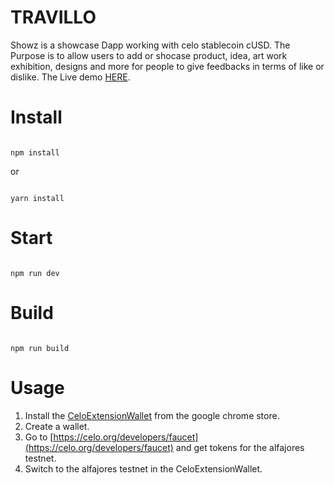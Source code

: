# TRAVILLO

Showz is a showcase Dapp working with celo stablecoin cUSD. The Purpose is to allow users to add or shocase product, idea, art work exhibition, designs and more for people to give feedbacks in terms of like or dislike. The Live demo [HERE](https://maxwell567.github.io/Showz/).

# Install

```

npm install

```

or 

```

yarn install

```

# Start

```

npm run dev

```

# Build

```

npm run build

```
# Usage
1. Install the [CeloExtensionWallet](https://chrome.google.com/webstore/detail/celoextensionwallet/kkilomkmpmkbdnfelcpgckmpcaemjcdh?hl=en) from the google chrome store.
2. Create a wallet.
3. Go to [https://celo.org/developers/faucet](https://celo.org/developers/faucet) and get tokens for the alfajores testnet.
4. Switch to the alfajores testnet in the CeloExtensionWallet.
